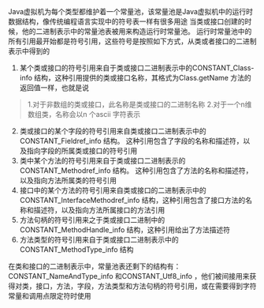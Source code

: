 Java虚拟机为每个类型都维护着一个常量池，该常量池是Java虚拟机中的运行时数据结构，像传统编程语言实现中的符号表一样有很多用途
当类或接口创建的时候，他的二进制表示中的常量池表被用来构造运行时常量池。 运行时常量池中的所有引用最开始都是符号引用，这些符号是按照如下方式，从类或者接口的二进制表示中得到的

1. 某个类或接口的符号引用来自于类或接口二进制表示中的CONSTANT_Class-info 结构，这种引用提供的类或接口名称，其格式为Class.getName 方法的返回值一样，也就是说
> 1.对于非数组的类或接口，此名称是类或接口的二进制名称
> 2.对于一个n维数组类，名称会以n 个ascii 字符表示

2. 类或接口的某个字段的符号引用来自类或接口二进制表示中的CONSTANT_Fieldref_info 结构。 这种引用包含了字段的名称和描述符，以及指向字段的所属类或接口的符号引用
3. 类中某个方法的符号引用来自于类或接口二进制表示的CONSTANT_Methodref_info 结构。 这种引用包含了方法的名称和描述符，以及指向方法所属类的符号引用
4. 接口中的某个方法的符号引用来自类或接口的二进制表示中的CONSTANT_InterfaceMethodref_info 结构，这种引用包含了接口方法的名称和描述符，以及指向方法所属接口的方法引用
5. 方法句柄的符号引用来之于类或接口二进制中的CONSTANT_MethodHandle_info 结构，这种引用给出了方法描述符
6. 方法类型的符号引用来自于类或接口二进制表示中的CONSTANT_MethodType_info 结构

在类和接口的二进制表示中，常量池表还剩下的结构有： CONSTANT_NameAndType_info 和CONSTANT_Utf8_info ，他们被间接用来获得对类，接口，方法，字段，方法类型和方法句柄的符号引用，或在需要得到字符常量和调用点限定符时使用